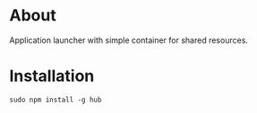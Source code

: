 # About

Application launcher with simple container for shared resources.

# Installation

    sudo npm install -g hub
